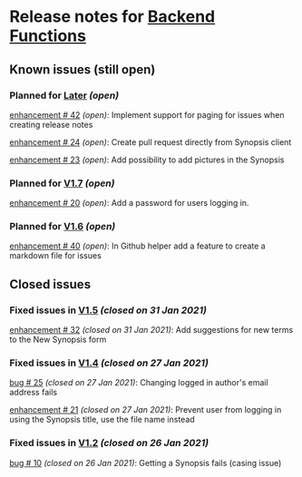 # Release notes for [Backend Functions](https://github.com/lbugnion/ms-glossary-app/projects/2)

## Known issues (still open)

### Planned for [Later](https://github.com/lbugnion/ms-glossary-app/milestone/8) *(open)*

[enhancement # 42](https://github.com/lbugnion/ms-glossary-app/issues/42) *(open)*: Implement support for paging for issues when creating release notes

[enhancement # 24](https://github.com/lbugnion/ms-glossary-app/issues/24) *(open)*: Create pull request directly from Synopsis client

[enhancement # 23](https://github.com/lbugnion/ms-glossary-app/issues/23) *(open)*: Add possibility to add pictures in the Synopsis

### Planned for [V1.7](https://github.com/lbugnion/ms-glossary-app/milestone/12) *(open)*

[enhancement # 20](https://github.com/lbugnion/ms-glossary-app/issues/20) *(open)*: Add a password for users logging in.

### Planned for [V1.6](https://github.com/lbugnion/ms-glossary-app/milestone/11) *(open)*

[enhancement # 40](https://github.com/lbugnion/ms-glossary-app/issues/40) *(open)*: In Github helper add a feature to create a markdown file for issues 

## Closed issues

### Fixed issues in [V1.5](https://github.com/lbugnion/ms-glossary-app/milestone/7) *(closed on 31 Jan 2021)*

[enhancement # 32](https://github.com/lbugnion/ms-glossary-app/issues/32) *(closed on 31 Jan 2021)*: Add suggestions for new terms to the New Synopsis form

### Fixed issues in [V1.4](https://github.com/lbugnion/ms-glossary-app/milestone/6) *(closed on 27 Jan 2021)*

[bug # 25](https://github.com/lbugnion/ms-glossary-app/issues/25) *(closed on 27 Jan 2021)*: Changing logged in author's email address fails

[enhancement # 21](https://github.com/lbugnion/ms-glossary-app/issues/21) *(closed on 27 Jan 2021)*: Prevent user from logging in using the Synopsis title, use the file name instead

### Fixed issues in [V1.2](https://github.com/lbugnion/ms-glossary-app/milestone/4) *(closed on 26 Jan 2021)*

[bug # 10](https://github.com/lbugnion/ms-glossary-app/issues/10) *(closed on 26 Jan 2021)*: Getting a Synopsis fails (casing issue)

